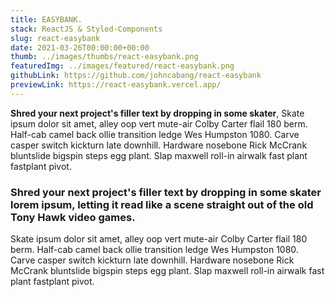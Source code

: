 ```yaml
---
title: EASYBANK.
stack: ReactJS & Styled-Components
slug: react-easybank
date: 2021-03-26T00:00:00+00:00
thumb: ../images/thumbs/react-easybank.png
featuredImg: ../images/featured/react-easybank.png
githubLink: https://github.com/johncabang/react-easybank
previewLink: https://react-easybank.vercel.app/
---
```


**Shred your next project's filler text by dropping in some skater**, Skate ipsum dolor sit amet, alley oop vert mute-air Colby Carter flail 180 berm. Half-cab camel back ollie transition ledge Wes Humpston 1080. Carve casper switch kickturn late downhill. Hardware nosebone Rick McCrank bluntslide bigspin steps egg plant. Slap maxwell roll-in airwalk fast plant fastplant pivot.

### Shred your next project's filler text by dropping in some skater lorem ipsum, letting it read like a scene straight out of the old Tony Hawk video games.

Skate ipsum dolor sit amet, alley oop vert mute-air Colby Carter flail 180 berm. Half-cab camel back ollie transition ledge Wes Humpston 1080. Carve casper switch kickturn late downhill. Hardware nosebone Rick McCrank bluntslide bigspin steps egg plant. Slap maxwell roll-in airwalk fast plant fastplant pivot.
